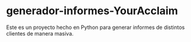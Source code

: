 # generador-informes-YourAcclaim
Este es un proyecto hecho en Python para generar informes de distintos clientes de manera masiva.
